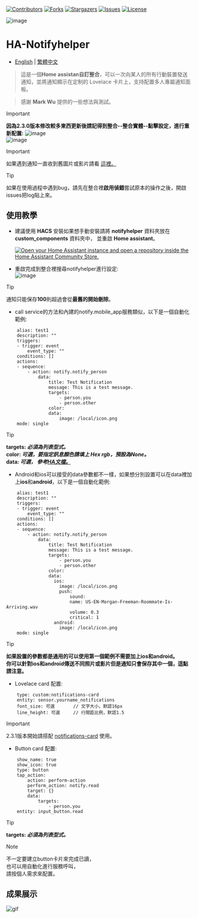 
 [![Contributors][contributors-shield]][contributors-url]
 [![Forks][forks-shield]][forks-url]
 [![Stargazers][stars-shield]][stars-url]
 [![Issues][issues-shield]][issues-url]
 [![License][license-shield]][license-url]

 [contributors-shield]: https://img.shields.io/github/contributors/kukuxx/HA-NotifyHelper.svg?style=for-the-badge
 [contributors-url]: https://github.com/kukuxx/HA-NotifyHelper/graphs/contributors

 [forks-shield]: https://img.shields.io/github/forks/kukuxx/HA-NotifyHelper.svg?style=for-the-badge
 [forks-url]: https://github.com/kukuxx/HA-NotifyHelper/network/members

 [stars-shield]: https://img.shields.io/github/stars/kukuxx/HA-NotifyHelper.svg?style=for-the-badge
 [stars-url]: https://github.com/kukuxx/HA-NotifyHelper/stargazers

 [issues-shield]: https://img.shields.io/github/issues/kukuxx/HA-NotifyHelper.svg?style=for-the-badge
 [issues-url]: https://github.com/kukuxx/HA-NotifyHelper/issues

 [license-shield]: https://img.shields.io/github/license/kukuxx/HA-NotifyHelper.svg?style=for-the-badge
 [license-url]: https://github.com/kukuxx/HA-NotifyHelper/blob/main/LICENSE
 
![image](/doc/icon.png)

# HA-Notifyhelper

- [English](/README.md) | [繁體中文](/doc/README-zh-TW.md)

> 這是一個<b>Home assistan自訂整合</b>，可以一次向某人的所有行動裝置發送通知，並將通知顯示在定制的 Lovelace 卡片上，支持配置多人專屬通知面板。

> 感謝 <b>Mark Wu</b> 提供的一些想法與測試。

> [!Important]
> <b>因為2.3.0版本修改較多東西更新後請記得到整合--整合實體--點擊設定，進行重新配置:</b>
![image](/doc/update_settings1.png) <br>
![image](/doc/update_settings2.png)

> [!Important]
> 如果遇到通知一直收到舊圖片或影片請看 <a href='https://community.home-assistant.io/t/home-assistant-sends-cached-images-in-ios-notification/520766'>這裡。</a>

> [!Tip]
> 如果在使用過程中遇到bug，請先在整合裡<b>啟用偵錯</b>嘗試原本的操作之後，開啟issues把log貼上來。

## 使用教學

- 建議使用 <b>HACS</b> 安裝如果想手動安裝請將 <b>notifyhelper</b> 資料夾放在 <br>
  <b>custom_components</b> 資料夾中， 並重啟 <b>Home assistant</b>。

  [![Open your Home Assistant instance and open a repository inside the Home Assistant Community Store.](https://my.home-assistant.io/badges/hacs_repository.svg)](https://my.home-assistant.io/redirect/hacs_repository/?owner=kukuxx&repository=HA-NotifyHelper&category=Integration)

- 重啟完成到整合裡搜尋notifyhelper進行設定:<br>
![image](/doc/settings.png)

> [!Tip]
> 通知只能保存<b>100</b>則超過會從<b>最舊的開始刪除</b>。

- call service的方法和內建的notify.mobile_app服務類似，以下是一個自動化範例:
```
    alias: test1
    description: ""
    triggers:
    - trigger: event
        event_type: ""
    conditions: []
    actions:
    - sequence:
        - action: notify.notify_person
            data:
                title: Test Notification
                message: This is a test message.
                targets:
                    - person.you
                    - person.other
                color: 
                data:
                    image: /local/icon.png
    mode: single
```
> [!Tip]
> <b>targets: <i>必須為列表型式。</i></b><br>
> <b>color: <i>可選，要指定訊息顏色請填上 Hex rgb，預設為None。</i></b><br>
> <b>data: <i>可選， 參考<a href='https://companion.home-assistant.io/docs/notifications/notifications-basic'>HA文檔。</a></i></b>

- Android和ios可以接受的data參數都不一樣，如果想分別設置可以在data裡加上<b>ios</b>和<b>android</b>，以下是一個自動化範例:
```
    alias: test1
    description: ""
    triggers:
    - trigger: event
        event_type: ""
    conditions: []
    actions:
    - sequence:
        - action: notify.notify_person
            data:
                title: Test Notification
                message: This is a test message.
                targets:
                    - person.you
                    - person.other
                color: 
                data:
                  ios:
                    image: /local/icon.png
                    push:
                        sound:
                        name: US-EN-Morgan-Freeman-Roommate-Is-Arriving.wav
                        volume: 0.3
                        critical: 1
                  android:
                    image: /local/icon.png
    mode: single
```
> [!Tip]
> <b>如果設置的參數都是通用的可以使用第一個範例不需要加上ios和android。<br>
> 你可以針對ios和android傳送不同照片或影片但是通知只會保存其中一個，這點請注意。</b>

- Lovelace card 配置:
```
    type: custom:notifications-card
    entity: sensor.yourname_notifications
    font_size: 可選       // 文字大小，默認16px
    line_height: 可選     // 行間距比例，默認1.5

```
> [!Important]
> 2.3.1版本開始請搭配 <a href='https://github.com/kukuxx/lovelace-notifications-card'>notifications-card</a> 使用。

- Button card 配置:
```
    show_name: true
    show_icon: true
    type: button
    tap_action:
        action: perform-action
        perform_action: notify.read
        target: {}
        data:
            targets:
                - person.you
    entity: input_button.read
```
> [!Tip]
> <b>targets: <i>必須為列表型式。</i></b>

> [!NOTE]
> 不一定要建立button卡片來完成已讀，<br>
  也可以用自動化進行服務呼叫，<br>
  請按個人需求來配置。    

## 成果展示

![gif](/doc/display.gif)

  

  



